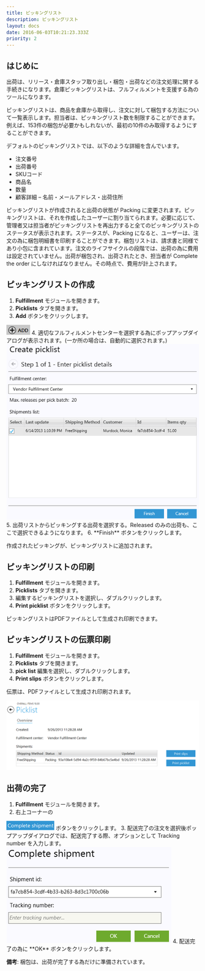 ```yaml
---
title: ピッキングリスト
description: ピッキングリスト
layout: docs
date: 2016-06-03T10:21:23.333Z
priority: 2
---
```

## はじめに

出荷は、リリース・倉庫スタッフ取り出し・梱包・出荷などの注文処理に関する手続きになります。倉庫ピッキングリストは、フルフィルメントを支援する為のツールになります。

ピッキングリストは、商品を倉庫から取得し、注文に対して梱包する方法について一覧表示します。担当者は、ピッキングリスト数を制限することができます。例えば、153件の梱包が必要かもしれないが、最初の10件のみ取得するようにすることができます。

デフォルトのピッキングリストでは、以下のような詳細を含んでいます。

* 注文番号
* 出荷番号
* SKUコード
* 商品名
* 数量
* 顧客詳細 – 名前・メールアドレス・出荷住所

ピッキングリストが作成されると出荷の状態が Packing に変更されます。ピッキングリストは、それを作成したユーザーに割り当てられます。必要に応じて、管理者又は担当者がピッキングリストを再出力すると全てのピッキングリストのステータスが表示されます。ステータスが、Packing になると、ユーザーは、注文の為に梱包明細書を印刷することができます。梱包リストは、請求書と同様であり小包に含まれています。注文のライフサイクルの段階では、出荷の為に費用は設定されていません。出荷が梱包され、出荷されたとき、担当者が Complete the order にしなければなりません。その時点で、費用が計上されます。

## ピッキングリストの作成

1. **Fulfillment** モジュールを開きます。
2. **Picklists** タブを開きます。
3. **Add** ボタンをクリックします。
  <img src="../../../assets/images/docs/image2013-5-29 17_38_44.png" />
4. 適切なフルフィルメントセンターを選択する為にポップアップダイアログが表示されます。(一か所の場合は、自動的に選択されます。)
  <img src="../../../assets/images/docs/image2013-6-14 16_18_42.png" />
5. 出荷リストからピッキングする出荷を選択する。Released のみの出荷も、ここで選択できるようになります。
6. **Finish** ボタンをクリックします。

作成されたピッキングが、ピッキングリストに追加されます。

## ピッキングリストの印刷

1. **Fulfillment** モジュールを開きます。
2. **Picklists** タブを開きます。
3. 編集するピッキングリストを選択し、ダブルクリックします。
4. **Print picklist** ボタンをクリックします。

ピッキングリストはPDFファイルとして生成され印刷できます。

## ピッキングリストの伝票印刷

1. **Fulfillment** モジュールを開きます。
2. **Picklists** タブを開きます。
3. **pick list** 編集を選択し、ダブルクリックします。
4. **Print slips** ボタンをクリックします。

伝票は、PDFファイルとして生成され印刷されます。

<img src="../../../assets/images/docs/picklist.png" />

## 出荷の完了

1. **Fulfillment** モジュールを開きます。
2. 右上コーナーの
  <img src="../../../assets/images/docs/image2013-6-14 16_32_40.png" />
  ボタンをクリックします。
3. 配送完了の注文を選択後ポップアップダイアログでは、配送完了する際、オプションとして Tracking number を入力します。
  <img src="../../../assets/images/docs/image2013-6-14 16_34_25.png" />
4. 配送完了の為に **OK** ボタンをクリックします。

**備考**: 梱包は、出荷が完了する為だけに準備されています。